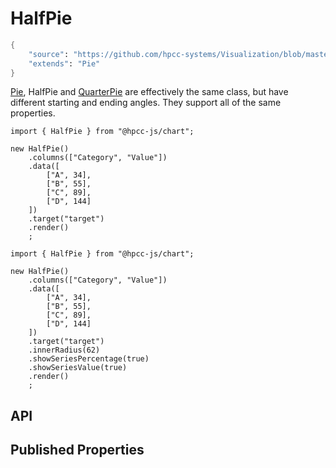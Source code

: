 # HalfPie

```meta
{
    "source": "https://github.com/hpcc-systems/Visualization/blob/master/packages/chart/src/HalfPie.ts#L3",
    "extends": "Pie"
}
```

[Pie](#./Pie.md), HalfPie and [QuarterPie](#./QuarterPie.md) are effectively the same class, but have different starting and ending angles. They support all of the same properties.
```sample-code
import { HalfPie } from "@hpcc-js/chart";

new HalfPie()
    .columns(["Category", "Value"])
    .data([
        ["A", 34],
        ["B", 55],
        ["C", 89],
        ["D", 144]
    ])
    .target("target")
    .render()
    ;
```
```sample-code
import { HalfPie } from "@hpcc-js/chart";

new HalfPie()
    .columns(["Category", "Value"])
    .data([
        ["A", 34],
        ["B", 55],
        ["C", 89],
        ["D", 144]
    ])
    .target("target")
    .innerRadius(62)
    .showSeriesPercentage(true)
    .showSeriesValue(true)
    .render()
    ;
```

## API

## Published Properties
```@hpcc-js/chart:HalfPie
```
